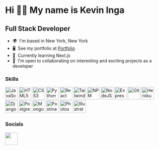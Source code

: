 Hi 👋🏼 My name is Kevin Inga
===============================

Full Stack Developer
-------------------------------

*   🌍  I'm based in New York, New York
*   🖥️  See my portfolio at <a target="_blank" rel="noreferrer" href='http://kevininga.netlify.app'>Portfolio</a>
*   🧠  Currently learning Next.js
*   🤝  I'm open to collaborating on interesting and exciting projects as a developer
  

### Skills


<p align="left">
<a href="https://developer.mozilla.org/en-US/docs/Web/JavaScript" target="_blank" rel="noreferrer"><img src="https://cdn.worldvectorlogo.com/logos/logo-javascript.svg" width="40" height="40" alt="JavaScript" /></a>
<a href="https://developer.mozilla.org/en-US/docs/Glossary/HTML5" target="_blank" rel="noreferrer"><img src="https://cdn.worldvectorlogo.com/logos/html-1.svg" width="40" height="40" alt="HTML5" /></a>
<a href="https://www.w3.org/TR/CSS/#css" target="_blank" rel="noreferrer"><img src="https://cdn.worldvectorlogo.com/logos/css-3.svg" width="40" height="40" alt="CSS3" /></a>
<a href="https://developer.mozilla.org/en-US/docs/Glossary/Python" target="_blank" rel="noreferrer"><img src="https://cdn.worldvectorlogo.com/logos/python-5.svg" width="40" height="40" alt="Python" /></a>
<a href="https://reactjs.org/" target="_blank" rel="noreferrer"><img src="https://cdn.worldvectorlogo.com/logos/react-1.svg" width="40" height="40" alt="React" /></a>
<a href="https://tailwindcss.com/" target="_blank" rel="noreferrer"><img src="https://cdn.worldvectorlogo.com/logos/tailwind-css-2.svg" width="40" height="40" alt="TailwindCSS" /></a>
<a href="https://www.npmjs.com/" target="_blank" rel="noreferrer"><img src="https://cdn.worldvectorlogo.com/logos/npm-square-red-1.svg" width="40" height="40" alt="NPM" /></a>
<a href="https://nodejs.org/en/" target="_blank" rel="noreferrer"><img src="https://cdn.worldvectorlogo.com/logos/nodejs-icon.svg" width="40" height="40" alt="NodeJS" /></a>
<a href="https://expressjs.com/" target="_blank" rel="noreferrer"><img src="https://www.guayerd.com/wp-content/uploads/2021/04/expressjs-logo.svg" width="40" height="40" alt="Express" /></a>
<a href="https://git-scm.com/doc" target="_blank" rel="noreferrer"><img src="https://cdn.worldvectorlogo.com/logos/git-icon.svg" width="40" height="40" alt="Git" /></a>
<a href="https://devcenter.heroku.com/" target="_blank" rel="noreferrer"><img src="https://cdn.worldvectorlogo.com/logos/postgresql.svg" width="40" height="40" alt="Heroku" /></a>
<a href="https://www.djangoproject.com/" target="_blank" rel="noreferrer"><img src="https://cdn.worldvectorlogo.com/logos/django.svg" width="40" height="40" alt="Django" /></a>
<a href="https://www.postgresql.org/" target="_blank" rel="noreferrer"><img src="https://cdn.worldvectorlogo.com/logos/heroku-4.svg" width="40" height="40" alt="PostgreSQL" /></a>
<a href="https://www.mongodb.com/" target="_blank" rel="noreferrer"><img src="https://cdn.worldvectorlogo.com/logos/mongodb-icon-1.svg" width="40" height="40" alt="MongoDB" /></a>
<a href="https://www.postman.com/" target="_blank" rel="noreferrer"><img src="https://cdn.worldvectorlogo.com/logos/postman.svg" width="40" height="40" alt="Postman" /></a>
<a href="https://www.adobe.com/products/photoshop.html" target="_blank" rel="noreferrer"><img src="https://cdn.worldvectorlogo.com/logos/adobe-photoshop-2.svg" width="40" height="40" alt="Photoshop" /></a>
<a href="https://www.adobe.com/products/illustrator.html" target="_blank" rel="noreferrer"><img src="https://cdn.worldvectorlogo.com/logos/adobe-illustrator-cc-icon.svg" width="40" height="40" alt="Illustrator" /></a>

</p>

### Socials

<p align="left"> <a href="https://www.linkedin.com/in/kevininga" target="_blank" rel="noreferrer"><img src="https://raw.githubusercontent.com/danielcranney/readme-generator/main/public/icons/socials/linkedin.svg" width="40" height="40" /></a> </p>
